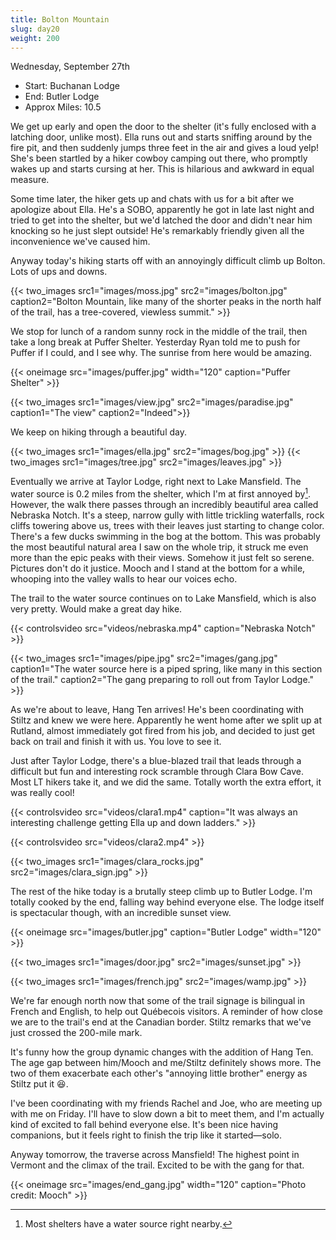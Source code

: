 ```yaml
---
title: Bolton Mountain
slug: day20
weight: 200
---
```


Wednesday, September 27th

- Start: Buchanan Lodge
- End: Butler Lodge
- Approx Miles: 10.5

We get up early and open the door to the shelter (it's fully enclosed with a latching door, unlike most). Ella runs out and starts sniffing around by the fire pit, and then suddenly jumps three feet in the air and gives a loud yelp! She's been startled by a hiker cowboy camping out there, who promptly wakes up and starts cursing at her. This is hilarious and awkward in equal measure.

Some time later, the hiker gets up and chats with us for a bit after we apologize about Ella. He's a SOBO, apparently he got in late last night and tried to get into the shelter, but we'd latched the door and didn't near him knocking so he just slept outside! He's remarkably friendly given all the inconvenience we've caused him.

Anyway today's hiking starts off with an annoyingly difficult climb up Bolton. Lots of ups and downs.

{{< two_images src1="images/moss.jpg" src2="images/bolton.jpg" caption2="Bolton Mountain, like many of the shorter peaks in the north half of the trail, has a tree-covered, viewless summit." >}}

We stop for lunch of a random sunny rock in the middle of the trail, then take a long break at Puffer Shelter. Yesterday Ryan told me to push for Puffer if I could, and I see why. The sunrise from here would be amazing.

{{< oneimage src="images/puffer.jpg" width="120" caption="Puffer Shelter" >}}

{{< two_images src1="images/view.jpg" src2="images/paradise.jpg" caption1="The view" caption2="Indeed">}}

We keep on hiking through a beautiful day.

{{< two_images src1="images/ella.jpg" src2="images/bog.jpg" >}}
{{< two_images src1="images/tree.jpg" src2="images/leaves.jpg" >}}

Eventually we arrive at Taylor Lodge, right next to Lake Mansfield. The water source is 0.2 miles from the shelter, which I'm at first annoyed by[^1]. However, the walk there passes through an incredibly beautiful area called Nebraska Notch. It's a steep, narrow gully with little trickling waterfalls, rock cliffs towering above us, trees with their leaves just starting to change color. There's a few ducks swimming in the bog at the bottom. This was probably the most beautiful natural area I saw on the whole trip, it struck me even more than the epic peaks with their views. Somehow it just felt so serene. Pictures don't do it justice. Mooch and I stand at the bottom for a while, whooping into the valley walls to hear our voices echo.

The trail to the water source continues on to Lake Mansfield, which is also very pretty. Would make a great day hike.

{{< controlsvideo src="videos/nebraska.mp4" caption="Nebraska Notch" >}}

{{< two_images src1="images/pipe.jpg" src2="images/gang.jpg" caption1="The water source here is a piped spring, like many in this section of the trail." caption2="The gang preparing to roll out from Taylor Lodge." >}}

As we're about to leave, Hang Ten arrives! He's been coordinating with Stiltz and knew we were here. Apparently he went home after we split up at Rutland, almost immediately got fired from his job, and decided to just get back on trail and finish it with us. You love to see it.

Just after Taylor Lodge, there's a blue-blazed trail that leads through a difficult but fun and interesting rock scramble through Clara Bow Cave. Most LT hikers take it, and we did the same. Totally worth the extra effort, it was really cool!

{{< controlsvideo src="videos/clara1.mp4" caption="It was always an interesting challenge getting Ella up and down ladders." >}}

{{< controlsvideo src="videos/clara2.mp4" >}}

{{< two_images src1="images/clara_rocks.jpg" src2="images/clara_sign.jpg" >}}


The rest of the hike today is a brutally steep climb up to Butler Lodge. I'm totally cooked by the end, falling way behind everyone else. The lodge itself is spectacular though, with an incredible sunset view.

{{< oneimage src="images/butler.jpg" caption="Butler Lodge" width="120" >}}

{{< two_images src1="images/door.jpg" src2="images/sunset.jpg" >}}

{{< two_images src1="images/french.jpg" src2="images/wamp.jpg" >}}

We're far enough north now that some of the trail signage is bilingual in French and English, to help out Québecois visitors. A reminder of how close we are to the trail's end at the Canadian border. Stiltz remarks that we've just crossed the 200-mile mark.

It's funny how the group dynamic changes with the addition of Hang Ten. The age gap between him/Mooch and me/Stiltz definitely shows more. The two of them exacerbate each other's "annoying little brother" energy as Stiltz put it 😆.

I've been coordinating with my friends Rachel and Joe, who are meeting up with me on Friday. I'll have to slow down a bit to meet them, and I'm actually kind of excited to fall behind everyone else. It's been nice having companions, but it feels right to finish the trip like it started—solo.

Anyway tomorrow, the traverse across Mansfield! The highest point in Vermont and the climax of the trail. Excited to be with the gang for that.

{{< oneimage src="images/end_gang.jpg" width="120" caption="Photo credit: Mooch" >}}


[^1]: Most shelters have a water source right nearby.
